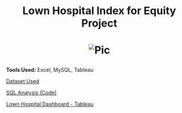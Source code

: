 # <p align="center">Lown Hospital Index for Equity Project</p>
# <p align="center">![Pic](https://i.ibb.co/5WCvsNf/Hospital-Ranking2.png)</p>

**Tools Used:** Excel, MySQL, Tableau

[Dataset Used](https://data.world/zendoll27/lown-hospital-index-for-equity-2022)

[SQL Analysis (Code)](https://github.com/SharifAthar/Lown-Hospital-Index-for-Equity-SQL/blob/main/SQL%20Analysis%20-%20Lown%20Hospital%20Index%20for%20Equity.sql)

[Lown Hospital Dashboard - Tableau](https://public.tableau.com/app/profile/sharif.athar/viz/LownHospitalIndexforEquity-ProjectHealthViz/Dashboard1)
